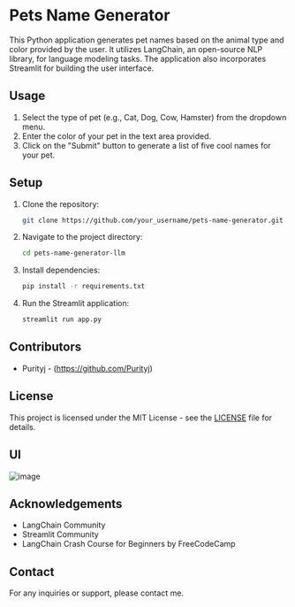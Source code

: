 # Pets Name Generator

This Python application generates pet names based on the animal type and color provided by the user. It utilizes LangChain, an open-source NLP library, for language modeling tasks. The application also incorporates Streamlit for building the user interface.

## Usage
1. Select the type of pet (e.g., Cat, Dog, Cow, Hamster) from the dropdown menu.
2. Enter the color of your pet in the text area provided.
3. Click on the "Submit" button to generate a list of five cool names for your pet.

## Setup
1. Clone the repository:
   ```bash
   git clone https://github.com/your_username/pets-name-generator.git

2. Navigate to the project directory:
    ```bash
    cd pets-name-generator-llm
    ```

3. Install dependencies:
    ```bash
    pip install -r requirements.txt
    ```
4. Run the Streamlit application:
    ```bash
    streamlit run app.py
    ```

## Contributors
- Purityj - (https://github.com/Purityj)

## License
This project is licensed under the MIT License - see the [LICENSE](LICENSE) file for details.

## UI 
![image](https://github.com/Purityj/pet-name-generator-llm/assets/74033379/5ff9b7e6-698c-4e1a-9404-d45a4c6b0e53)

## Acknowledgements
- LangChain Community
- Streamlit Community
- LangChain Crash Course for Beginners by FreeCodeCamp

## Contact
For any inquiries or support, please contact me.
